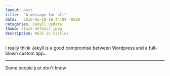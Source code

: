 ```yaml
---
layout: post
title:  "A message for all"
date:   2016-05-19 18:44:09 -0500
categories: jekyll update
thumb: stock-default.jpeg
description: Walk in Circles
---
```


I really think Jekyll is a good compromise between Wordpress and a full-blown custom app... 

-----
Some people just don't know
